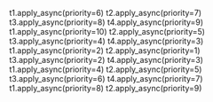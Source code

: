 t1.apply_async(priority=6)
t2.apply_async(priority=7)
t3.apply_async(priority=8)
t4.apply_async(priority=9)
t1.apply_async(priority=10)
t2.apply_async(priority=5)
t3.apply_async(priority=4)
t4.apply_async(priority=3)
t1.apply_async(priority=2)
t2.apply_async(priority=1)
t3.apply_async(priority=2)
t4.apply_async(priority=3)
t1.apply_async(priority=4)
t2.apply_async(priority=5)
t3.apply_async(priority=6)
t4.apply_async(priority=7)
t1.apply_async(priority=8)
t2.apply_async(priority=9)